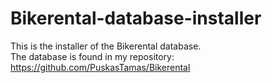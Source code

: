 # Bikerental-database-installer
This is the installer of the Bikerental database.  
The database is found in my repository:  
<https://github.com/PuskasTamas/Bikerental>
